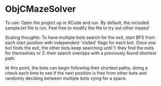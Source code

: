 ObjCMazeSolver
==============

To use:
Open the project up in XCode and run. By default, the included sample.txt file is run. Feel free to modify the file to try out other mazes!

Scaling thoughts:
To have multiple bots search for the exit, start BFS from each start position with independent 'visited' flags for each bot. Once one bot finds the exit, the other bots keep searching until 1: they find the exits for themselves or 2: their search overlaps with a previously found shortest path.

At this point, the bots can begin following their shortest paths, doing a check each time to see if the next position is free from other bots and randomly deciding between multiple bots vying for a space.
